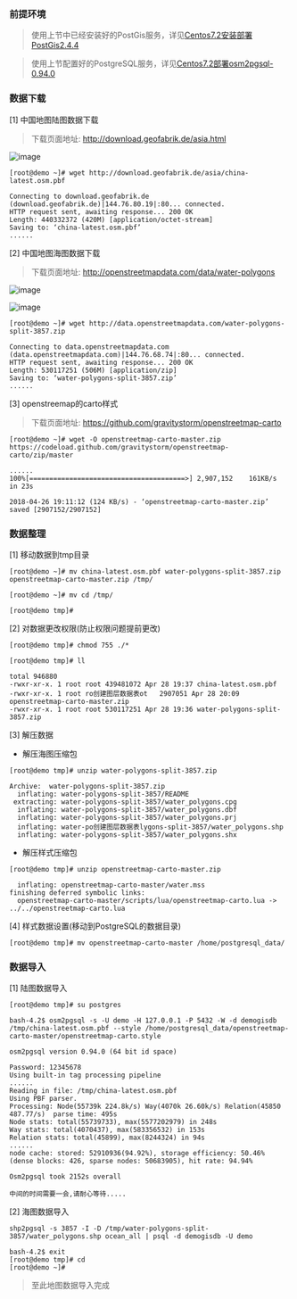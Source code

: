 ### 前提环境

> 使用上节中已经安装好的PostGis服务，详见[Centos7.2安装部署PostGis2.4.4](https://github.com/ItdeerLab/itdeerlab-notes/blob/notes/PostGresql/UserGuide/Centos7.2%E5%AE%89%E8%A3%85%E9%83%A8%E7%BD%B2PostGis2.4.4.md)

> 使用上节配置好的PostgreSQL服务，详见[Centos7.2部署osm2pgsql-0.94.0](https://github.com/ItdeerLab/itdeerlab-notes/blob/notes/PostGresql/UserGuide/Centos7.2%E9%83%A8%E7%BD%B2osm2pgsql-0.94.0.md)


### 数据下载

[1] 中国地图陆图数据下载

> 下载页面地址: http://download.geofabrik.de/asia.html

![image](https://github.com/ItdeerLab/itdeerlab-notes/blob/images/PostGresql/2018.04.28-5.png)

```
[root@demo ~]# wget http://download.geofabrik.de/asia/china-latest.osm.pbf

Connecting to download.geofabrik.de (download.geofabrik.de)|144.76.80.19|:80... connected.
HTTP request sent, awaiting response... 200 OK
Length: 440332372 (420M) [application/octet-stream]
Saving to: ‘china-latest.osm.pbf’
......
```

[2] 中国地图海图数据下载

> 下载页面地址: http://openstreetmapdata.com/data/water-polygons

![image](https://github.com/ItdeerLab/itdeerlab-notes/blob/images/PostGresql/2018.04.28-6.png)

![image](https://github.com/ItdeerLab/itdeerlab-notes/blob/images/PostGresql/2018.04.28-7.png)

```
[root@demo ~]# wget http://data.openstreetmapdata.com/water-polygons-split-3857.zip

Connecting to data.openstreetmapdata.com (data.openstreetmapdata.com)|144.76.68.74|:80... connected.
HTTP request sent, awaiting response... 200 OK
Length: 530117251 (506M) [application/zip]
Saving to: ‘water-polygons-split-3857.zip’
......
```

[3] openstreemap的carto样式

> 下载页面地址: https://github.com/gravitystorm/openstreetmap-carto

```
[root@demo ~]# wget -O openstreetmap-carto-master.zip https://codeload.github.com/gravitystorm/openstreetmap-carto/zip/master

......
100%[=======================================>] 2,907,152    161KB/s   in 23s    

2018-04-26 19:11:12 (124 KB/s) - ‘openstreetmap-carto-master.zip’ saved [2907152/2907152]
```

### 数据整理

[1] 移动数据到tmp目录

```
[root@demo ~]# mv china-latest.osm.pbf water-polygons-split-3857.zip openstreetmap-carto-master.zip /tmp/

[root@demo ~]# mv cd /tmp/

[root@demo tmp]# 
```

[2] 对数据更改权限(防止权限问题提前更改)

```
[root@demo tmp]# chmod 755 ./*

[root@demo tmp]# ll

total 946880
-rwxr-xr-x. 1 root root 439481072 Apr 28 19:37 china-latest.osm.pbf
-rwxr-xr-x. 1 root ro创建图层数据表ot   2907051 Apr 28 20:09 openstreetmap-carto-master.zip
-rwxr-xr-x. 1 root root 530117251 Apr 28 19:36 water-polygons-split-3857.zip
```

[3] 解压数据

 - 解压海图压缩包

```
[root@demo tmp]# unzip water-polygons-split-3857.zip 

Archive:  water-polygons-split-3857.zip
  inflating: water-polygons-split-3857/README  
 extracting: water-polygons-split-3857/water_polygons.cpg  
  inflating: water-polygons-split-3857/water_polygons.dbf  
  inflating: water-polygons-split-3857/water_polygons.prj  
  inflating: water-po创建图层数据表lygons-split-3857/water_polygons.shp  
  inflating: water-polygons-split-3857/water_polygons.shx 
```

 - 解压样式压缩包

```
[root@demo tmp]# unzip openstreetmap-carto-master.zip

  inflating: openstreetmap-carto-master/water.mss  
finishing deferred symbolic links:
  openstreetmap-carto-master/scripts/lua/openstreetmap-carto.lua -> ../../openstreetmap-carto.lua

```

[4] 样式数据设置(移动到PostgreSQL的数据目录)

```
[root@demo tmp]# mv openstreetmap-carto-master /home/postgresql_data/
```

### 数据导入

[1] 陆图数据导入

```
[root@demo tmp]# su postgres

bash-4.2$ osm2pgsql -s -U demo -H 127.0.0.1 -P 5432 -W -d demogisdb /tmp/china-latest.osm.pbf --style /home/postgresql_data/openstreetmap-carto-master/openstreetmap-carto.style

osm2pgsql version 0.94.0 (64 bit id space)

Password: 12345678
Using built-in tag processing pipeline
......
Reading in file: /tmp/china-latest.osm.pbf
Using PBF parser.
Processing: Node(55739k 224.8k/s) Way(4070k 26.60k/s) Relation(45850 487.77/s)  parse time: 495s
Node stats: total(55739733), max(5577202979) in 248s
Way stats: total(4070437), max(583356532) in 153s
Relation stats: total(45899), max(8244324) in 94s
......
node cache: stored: 52910936(94.92%), storage efficiency: 50.46% (dense blocks: 426, sparse nodes: 50683905), hit rate: 94.94%

Osm2pgsql took 2152s overall

中间的时间需要一会,请耐心等待.....
```

[2] 海图数据导入

```
shp2pgsql -s 3857 -I -D /tmp/water-polygons-split-3857/water_polygons.shp ocean_all | psql -d demogisdb -U demo

bash-4.2$ exit
[root@demo tmp]# cd
[root@demo ~]# 
```




> 至此地图数据导入完成